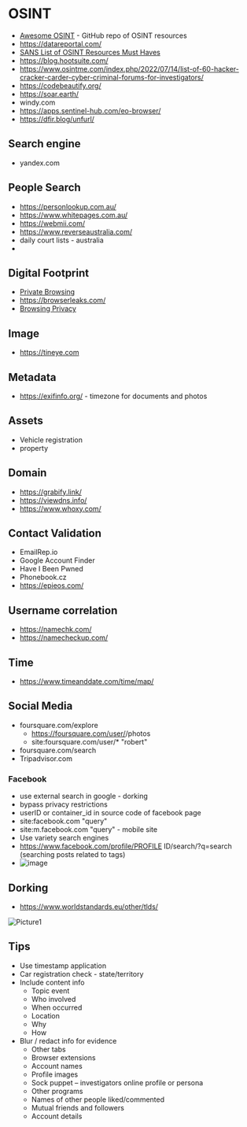 # OSINT
- [Awesome OSINT](https://github.com/jivoi/awesome-osint) - GitHub repo of OSINT resources
- https://datareportal.com/
- [SANS List of OSINT Resources Must Haves](https://www.sans.org/blog-must-have-free-resources-for-open-source-intelligence-osint-/)
- https://blog.hootsuite.com/
- https://www.osintme.com/index.php/2022/07/14/list-of-60-hacker-cracker-carder-cyber-criminal-forums-for-investigators/
- https://codebeautify.org/
- https://soar.earth/
- windy.com
- https://apps.sentinel-hub.com/eo-browser/
- https://dfir.blog/unfurl/

## Search engine
- yandex.com

## People Search
- https://personlookup.com.au/
- https://www.whitepages.com.au/
- https://webmii.com/
- https://www.reverseaustralia.com/
- daily court lists - australia
- 
## Digital Footprint
- [Private Browsing](https://privacytests.org/)
- https://browserleaks.com/
- [Browsing Privacy](https://awesome-privacy.xyz/security-tools/browser-extensions)

## Image
- https://tineye.com

## Metadata
- https://exifinfo.org/ - timezone for documents and photos

## Assets
- Vehicle registration
- property

## Domain
- https://grabify.link/
- https://viewdns.info/
- https://www.whoxy.com/

## Contact Validation
- EmailRep.io
- Google Account Finder
- Have I Been Pwned
- Phonebook.cz
- https://epieos.com/

## Username correlation
- https://namechk.com/
- https://namecheckup.com/

## Time
- https://www.timeanddate.com/time/map/

## Social Media
- foursquare.com/explore
    - https://foursquare.com/user/<userid>/photos
    - site:foursquare.com/user/* "robert"
- foursquare.com/search
- Tripadvisor.com

### Facebook
- use external search in google - dorking
- bypass privacy restrictions
- userID or container_id in source code of facebook page
- site:facebook.com "query"
- site:m.facebook.com "query" - mobile site
- Use variety search engines
- https://www.facebook.com/profile/PROFILE ID/search/?q=search (searching posts related to tags)
- ![image](https://github.com/user-attachments/assets/cf2a96d4-1116-4166-96db-07f684f21814)

## Dorking
- https://www.worldstandards.eu/other/tlds/

![Picture1](https://github.com/user-attachments/assets/85fc4704-b7b3-4983-814e-f7ad1442b6d9)

## Tips
-	Use timestamp application
-	Car registration check - state/territory
-	Include content info
    - Topic event
    -	Who involved
    -	When occurred
    -	Location
    -	Why
    -	How
-	Blur / redact info for evidence
    -	Other tabs
    -	Browser extensions
    -	Account names
    -	Profile images
    -	Sock puppet – investigators online profile or persona
    -	Other programs
    -	Names of other people liked/commented
    - Mutual friends and followers
    -	Account details


